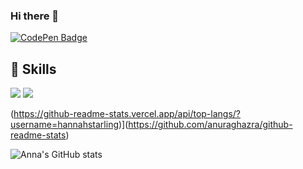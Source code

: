 ### Hi there 👋

[![CodePen Badge](https://img.shields.io/badge/CodePen-Profile-informational?style=flat&logo=codepen&logoColor=white&color=black)](https://codepen.io/anehkayasha)

## 💼 Skills

![](https://img.shields.io/badge/Code-JavaScript-informational?style=flat&logo=JavaScript&logoColor=white&color=yellow)
![](https://www.codewars.com/users/HannahStarling/badges/micro)


(https://github-readme-stats.vercel.app/api/top-langs/?username=hannahstarling)](https://github.com/anuraghazra/github-readme-stats)

![Anna's GitHub stats](https://github-readme-stats.vercel.app/api?username=hannahstarling&count_private=true)




<!--
**HannahStarling/hannahstarling** is a ✨ _special_ ✨ repository because its `README.md` (this file) appears on your GitHub profile.
![](https://img.shields.io/badge/Code-React-informational?style=flat&logo=react&logoColor=white&color=4AB197)
![](https://img.shields.io/badge/Code-Redux-informational?style=flat&logo=Redux&logoColor=white&color=4AB197)
![](https://img.shields.io/badge/Code-TypeScript-informational?style=flat&logo=TypeScript&logoColor=white&color=4AB197)
Here are some ideas to get you started:
[![Twitter Badge](https://img.shields.io/badge/Twitter-Profile-informational?style=flat&logo=twitter&logoColor=white&color=1CA2F1)](https://twitter.com/)
- 🔭 I’m currently working on ...
- 🌱 I’m currently learning ...
- 👯 I’m looking to collaborate on ...
- 🤔 I’m looking for help with ...
- 💬 Ask me about ...
- 📫 How to reach me: ...
- 😄 Pronouns: ...
- ⚡ Fun fact: ...

https://techrocks.ru/2021/01/23/github-profile-readme-2/
-->
